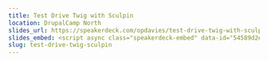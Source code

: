 ```yaml
---
title: Test Drive Twig with Sculpin
location: DrupalCamp North
slides_url: https://speakerdeck.com/opdavies/test-drive-twig-with-sculpin
slides_embed: <script async class="speakerdeck-embed" data-id="54589d2e50a3476a9a75aed809e9edf1" data-ratio="1.77777777777778" src="//speakerdeck.com/assets/embed.js"></script>
slug: test-drive-twig-sculpin
---
```

